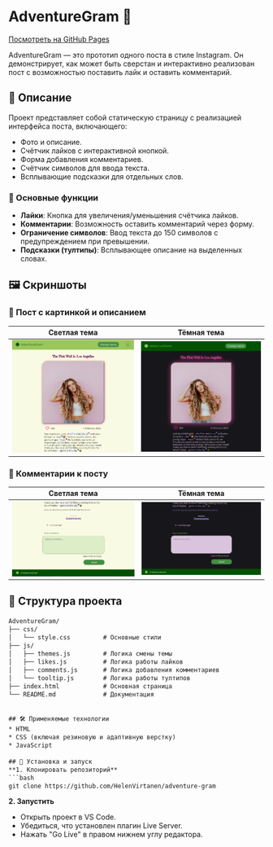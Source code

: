 # AdventureGram 📸

[Посмотреть на GitHub Pages](https://helenvirtanen.github.io/adventure-gram/)

AdventureGram — это прототип одного поста в стиле Instagram. Он демонстрирует, как может быть сверстан и интерактивно реализован пост с возможностью поставить лайк и оставить комментарий.

## 📖 Описание
Проект представляет собой статическую страницу с реализацией интерфейса поста, включающего:
- Фото и описание.
- Счётчик лайков с интерактивной кнопкой.
- Форма добавления комментариев.
- Счётчик символов для ввода текста.
- Всплывающие подсказки для отдельных слов.

### 🔑 Основные функции

- **Лайки**: Кнопка для увеличения/уменьшения счётчика лайков.
- **Комментарии**: Возможность оставить комментарий через форму.
- **Ограничение символов**: Ввод текста до 150 символов с предупреждением при превышении.
- **Подсказки (тултипы)**: Всплывающее описание на выделенных словах.

## 🖼️ Скриншоты

### 🌅 Пост с картинкой и описанием
| Светлая тема | Тёмная тема |
|------------|--------------|
| ![Пост с картинкой и описанием (светлая тема)](./screenshots/post-image-desc.png) | ![Пост с картинкой и описанием (тёмная тема)](./screenshots/post-image-desc-dark.png) |

### 📄 Комментарии к посту
| Светлая тема | Тёмная тема |
|------------|--------------|
| ![Комментарии к посту (светлая тема)](./screenshots/comments.png) | ![Комментарии к посту (тёмная тема)](./screenshots/comments-dark.png) |


## 📂 Структура проекта

```plaintext
AdventureGram/
├── css/
│   └── style.css         # Основные стили
├── js/
│   ├── themes.js         # Логика смены темы
│   ├── likes.js          # Логика работы лайков
│   ├── comments.js       # Логика добавления комментариев
│   └── tooltip.js        # Логика работы тултипов
├── index.html            # Основная страница
└── README.md             # Документация


## 🛠️ Применяемые технологии
* HTML
* CSS (включая резиновую и адаптивную верстку)
* JavaScript

## 🚀 Установка и запуск
**1. Клонировать репозиторий**
```bash
git clone https://github.com/HelenVirtanen/adventure-gram
```

**2. Запустить**
* Открыть проект в VS Code.
* Убедиться, что установлен плагин Live Server.
* Нажать "Go Live" в правом нижнем углу редактора.
